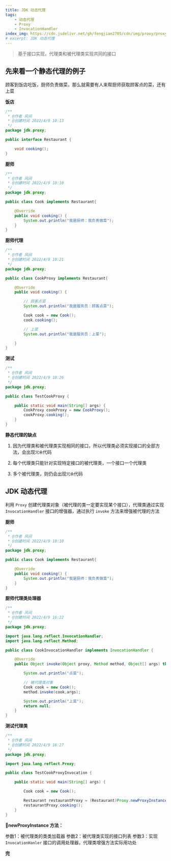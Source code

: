 ```yaml
---
title: JDK 动态代理
tags: 
    - 动态代理
    - Proxy
    - InvocationHandler
index_img: https://cdn.jsdelivr.net/gh/fengjian2705/cdn/img/proxy/proxy01.jpg
# excerpt: JDK 动态代理
---
```


> 基于接口实现，代理类和被代理类实现共同的接口

## 先来看一个静态代理的例子

顾客到饭店吃饭，厨师负责做菜，那么就需要有人来帮厨师获取顾客点的菜，还有上菜

**饭店**

```java
/**
 * @作者 风间
 * @创建时间 2022/4/9 10:13
 */
package jdk.proxy;

public interface Restaurant {

    void cooking();
}

```

**厨师**

```java
/**
 * @作者 风间
 * @创建时间 2022/4/9 10:10
 */
package jdk.proxy;

public class Cook implements Restaurant{

    @Override
    public void cooking() {
        System.out.println("我是厨师：我负责做菜");
    }
}

```

**厨师代理**

```java
/**
 * @作者 风间
 * @创建时间 2022/4/9 10:21
 */
package jdk.proxy;

public class CookProxy implements Restaurant{

    @Override
    public void cooking() {

        // 顾客点菜
        System.out.println("我是服务员：顾客点菜");

        Cook cook = new Cook();
        cook.cooking();

        // 上菜
        System.out.println("我是服务员：上菜");

    }
}

```

**测试**

```java
/**
 * @作者 风间
 * @创建时间 2022/4/9 10:26
 */
package jdk.proxy;

public class TestCookProxy {

    public static void main(String[] args) {
        CookProxy cookProxy = new CookProxy();
        cookProxy.cooking();
    }
}

```

**静态代理的缺点**

1. 因为代理类和被代理类实现相同的接口，所以代理类必须实现接口的全部方法，会出现`冗余`代码

2. 每个代理类只能针对实现特定接口的被代理类，一个接口一个代理类

3. 多个被代理类，则仍会出现`冗余`代码

## JDK 动态代理

利用 `Proxy` 创建代理类对象（被代理的类一定要实现某个接口），代理类通过实现 `InvocationHandler` 接口的增强器，通过执行 `invoke` 方法来增强被代理的方法

**厨师**

```java
/**
 * @作者 风间
 * @创建时间 2022/4/9 10:10
 */
package jdk.proxy;

public class Cook implements Restaurant{

    @Override
    public void cooking() {
        System.out.println("我是厨师：我负责做菜");
    }
}

```

**厨师代理类处理器**

```java
/**
 * @作者 风间
 * @创建时间 2022/4/9 16:22
 */
package jdk.proxy;

import java.lang.reflect.InvocationHandler;
import java.lang.reflect.Method;

public class CookInvocationHandler implements InvocationHandler {

    @Override
    public Object invoke(Object proxy, Method method, Object[] args) throws Throwable {

        System.out.println("点菜");

        // 被代理类对象
        Cook cook = new Cook();
        method.invoke(cook,args);

        System.out.println("上菜");
        return null;
    }
}

```

**测试代理类**

```java
/**
 * @作者 风间
 * @创建时间 2022/4/9 16:27
 */
package jdk.proxy;

import java.lang.reflect.Proxy;

public class TestCookProxyInvocation {

    public static void main(String[] args) {

        Cook cook = new Cook();

        Restaurant restaurantProxy = (Restaurant)Proxy.newProxyInstance(cook.getClass().getClassLoader(), cook.getClass().getInterfaces(), new CookInvocationHandler());
        restaurantProxy.cooking();
    }
}

```

**newProxyInstance 方法：**

参数1：被代理类的类类加载器
参数2：被代理类实现的接口列表
参数3：实现 `InvocationHanler` 接口的调用处理器，代理类增强方法实际用功处


__完__
